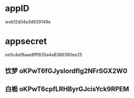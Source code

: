 # appID

wxbf2d04a3d639149e

# appsecret

ee5c4af8aae8fff835a4a8386390ee25



## 饮梦 oKPwT6fGJyslordfIg2NFrSGX2W0 

## 白栀 oKPwT6cpfLRHByrGJcisYck9RPEM 